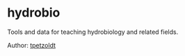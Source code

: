 # hydrobio

Tools and data for teaching hydrobiology and related fields.

Author: [tpetzoldt](https://github.com/tpetzoldt)
